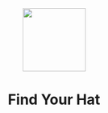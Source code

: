 <div align=center>

<img src="https://github.com/melissaveraherbst/find-your-hat/assets/84316275/50338494-d257-439a-8911-32616e36f07f" width=125 />

# Find Your Hat

</div>
